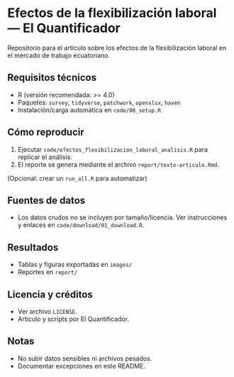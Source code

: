 # Efectos de la flexibilización laboral — El Quantificador

Repositorio para el artículo sobre los efectos de la flexibilización laboral en el mercado de trabajo ecuatoriano.

## Requisitos técnicos

- R (versión recomendada: >= 4.0)
- Paquetes: `survey`, `tidyverse`, `patchwork`, `openxlsx`, `haven`
- Instalación/carga automática en `code/00_setup.R`

## Cómo reproducir

1. Ejecutar `code/efectos_flexibilizacion_laboral_analisis.R` para replicar el análisis.
2. El reporte se genera mediante el archivo `report/texto-articulo.Rmd`.

(Opcional: crear un `run_all.R` para automatizar)

## Fuentes de datos

- Los datos crudos no se incluyen por tamaño/licencia. Ver instrucciones y enlaces en `code/download/01_download.R`.

## Resultados

- Tablas y figuras exportadas en `images/`
- Reportes en `report/`

## Licencia y créditos

- Ver archivo `LICENSE`.
- Artículo y scripts por El Quantificador.

## Notas

- No subir datos sensibles ni archivos pesados.
- Documentar excepciones en este README.
